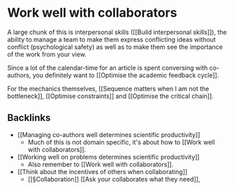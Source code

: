 # Work well with collaborators
A large chunk of this is interpersonal skills ([[Build interpersonal skills]]), the ability to manage a team to make them express conflicting ideas without conflict (psychological safety) as well as to make them see the importance of the work from your view.

Since a lot of the calendar-time for an article is spent conversing with co-authors, you definitely want to [[Optimise the academic feedback cycle]].

For the mechanics themselves, [[Sequence matters when I am not the bottleneck]], [[Optimise constraints]] and [[Optimise the critical chain]].

## Backlinks
* [[Managing co-authors well determines scientific productivity]]
	* Much of this is not domain specific, it's about how to [[Work well with collaborators]].
* [[Working well on problems determines scientific productivity]]
	* Also remember to [[Work well with collaborators]].
* [[Think about the incentives of others when collaborating]]
	* [[§Collaboration]]
		[[Ask your collaborates what they need]],

<!-- #Work -->

<!-- {BearID:3315D199-174E-4BD7-9F25-B89ED6CCD486-15756-0000130C10827F7A} -->
